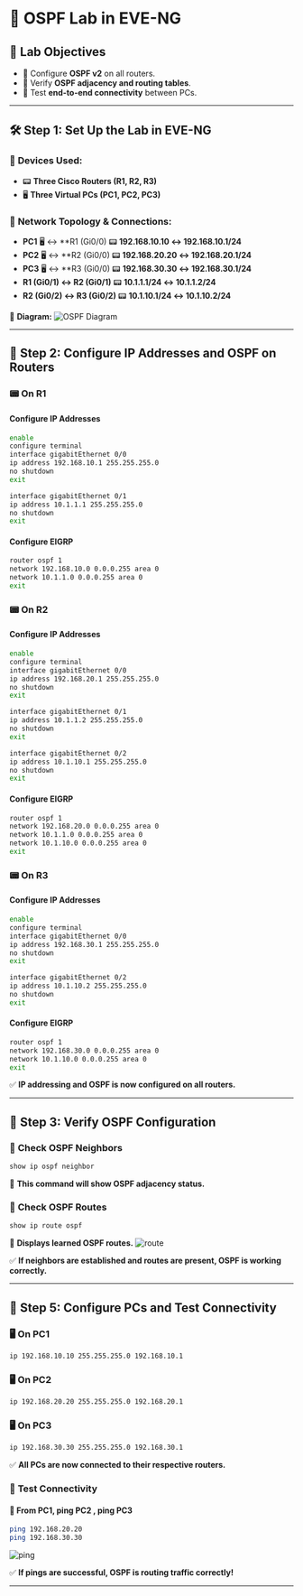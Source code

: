 # 🚀 OSPF Lab in EVE-NG

## 🎯 **Lab Objectives**
- 🔧 Configure **OSPF v2** on all routers.
- 🔄 Verify **OSPF adjacency and routing tables**.
- 📶 Test **end-to-end connectivity** between PCs.

---

## 🛠 **Step 1: Set Up the Lab in EVE-NG**

### 📌 **Devices Used:**
- 📟 **Three Cisco Routers (R1, R2, R3)**
- 🖥 **Three Virtual PCs (PC1, PC2, PC3)**

### 🔌 **Network Topology & Connections:**
- **PC1** 🖥 ↔ **R1 (Gi0/0) 📟 **192.168.10.10 ↔ 192.168.10.1/24**
- **PC2** 🖥 ↔ **R2 (Gi0/0) 📟 **192.168.20.20 ↔ 192.168.20.1/24**
- **PC3** 🖥 ↔ **R3 (Gi0/0) 📟 **192.168.30.30 ↔ 192.168.30.1/24**
- **R1 (Gi0/1) ↔ R2 (Gi0/1)** 📟 **10.1.1.1/24 ↔ 10.1.1.2/24**
- **R2 (Gi0/2) ↔ R3 (Gi0/2)** 📟 **10.1.10.1/24 ↔ 10.1.10.2/24**

📌 **Diagram:**
![OSPF Diagram](imgs/diagram.png)

---

## 🔹 **Step 2: Configure IP Addresses and OSPF on Routers**

### 📟 **On R1**

#### Configure IP Addresses

```bash
enable
configure terminal
interface gigabitEthernet 0/0
ip address 192.168.10.1 255.255.255.0
no shutdown
exit

interface gigabitEthernet 0/1
ip address 10.1.1.1 255.255.255.0
no shutdown
exit
```

#### Configure EIGRP

```bash
router ospf 1
network 192.168.10.0 0.0.0.255 area 0
network 10.1.1.0 0.0.0.255 area 0
exit
```

### 📟 **On R2**

#### Configure IP Addresses

```bash
enable
configure terminal
interface gigabitEthernet 0/0
ip address 192.168.20.1 255.255.255.0
no shutdown
exit

interface gigabitEthernet 0/1
ip address 10.1.1.2 255.255.255.0
no shutdown
exit

interface gigabitEthernet 0/2
ip address 10.1.10.1 255.255.255.0
no shutdown
exit
```

#### Configure EIGRP

```bash
router ospf 1
network 192.168.20.0 0.0.0.255 area 0
network 10.1.1.0 0.0.0.255 area 0
network 10.1.10.0 0.0.0.255 area 0
exit
```

### 📟 **On R3**

#### Configure IP Addresses

```bash
enable
configure terminal
interface gigabitEthernet 0/0
ip address 192.168.30.1 255.255.255.0
no shutdown
exit

interface gigabitEthernet 0/2
ip address 10.1.10.2 255.255.255.0
no shutdown
exit
```

#### Configure EIGRP

```bash
router ospf 1
network 192.168.30.0 0.0.0.255 area 0
network 10.1.10.0 0.0.0.255 area 0
exit
```

✅ **IP addressing and OSPF is now configured on all routers.**

---

## 🔹 **Step 3: Verify OSPF Configuration**

### 📜 **Check OSPF Neighbors**
```bash
show ip ospf neighbor
```
📌 **This command will show OSPF adjacency status.**

### 📜 **Check OSPF Routes**
```bash
show ip route ospf
```
📌 **Displays learned OSPF routes.**
![route](imgs/route.png)

✅ **If neighbors are established and routes are present, OSPF is working correctly.**

---

## 🔹 **Step 5: Configure PCs and Test Connectivity**

### 🖥 **On PC1**
```bash
ip 192.168.10.10 255.255.255.0 192.168.10.1
```

### 🖥 **On PC2**
```bash
ip 192.168.20.20 255.255.255.0 192.168.20.1
```

### 🖥 **On PC3**
```bash
ip 192.168.30.30 255.255.255.0 192.168.30.1
```

✅ **All PCs are now connected to their respective routers.**

### 🔄 **Test Connectivity**

#### 📡 **From PC1, ping PC2 , ping PC3**
```bash
ping 192.168.20.20
ping 192.168.30.30
```
![ping](imgs/ping.png)

✅ **If pings are successful, OSPF is routing traffic correctly!**

---
